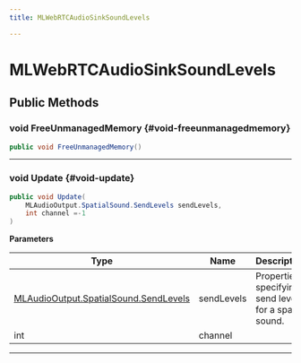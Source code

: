 ```yaml
---
title: MLWebRTCAudioSinkSoundLevels

---
```


# MLWebRTCAudioSinkSoundLevels










## Public Methods

### void FreeUnmanagedMemory {#void-freeunmanagedmemory}

```csharp
public void FreeUnmanagedMemory()
```






-----------

### void Update {#void-update}

```csharp
public void Update(
    MLAudioOutput.SpatialSound.SendLevels sendLevels,
    int channel =-1
)
```


**Parameters**

| Type | Name  | Description  | 
|--|--|--|
| [MLAudioOutput.SpatialSound.SendLevels](/versioned_docs/version-22-May-2023/unity-api/api/UnityEngine.XR.MagicLeap/MLAudioOutput/SpatialSound/UnityEngine.XR.MagicLeap.MLAudioOutput.SpatialSound.SendLevels.md) |sendLevels|Properties specifying send levels for a spatial sound. |
| int |channel||






-----------


